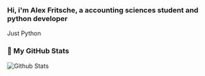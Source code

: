### Hi, i'm Alex Fritsche, a accounting sciences student and python developer

Just Python

### 🔭 My GitHub Stats

![Github Stats](https://github-readme-stats.vercel.app/api?username=Alexpiltzz&show_icons=true&theme=radical)
